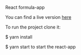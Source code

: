 React formula-app

You can find a live version [here](http://formula-app.ksulourgeio.gr/)

To run the project clone it:

$ yarn install

$ yarn start to start the react-app
